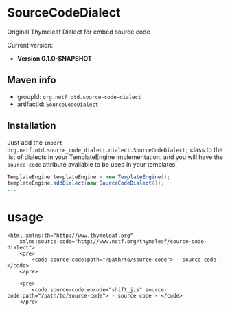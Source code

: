# SourceCodeDialect
Original Thymeleaf Dialect for embed source code

Current version: 
 
 * **Version 0.1.0-SNAPSHOT**

Maven info
----------

  *   groupId: `org.netf.otd.source-code-dialect`   
  *   artifactId: `SourceCodeDialect`

Installation
------------

Just add the `import org.netf.otd.source_code_dialect.dialect.SourceCodeDialect;`
class to the list of dialects in your TemplateEngine implementation, and you will
have the `source-code` attribute available to be used in your templates.

```java
TemplateEngine templateEngine = new TemplateEngine();
templateEngine.addDialect(new SourceCodeDialect());
...
```

# usage
```html:sample
<html xmlns:th="http://www.thymeleaf.org"  
	xmlns:source-code="http://www.netf.org/thymeleaf/source-code-dialect">
	<pre>
		<code source-code:path="/path/to/source-code"> - source code - </code>
	</pre>

	<pre>
		<code source-code:encode="shift_jis" source-code:path="/path/to/source-code"> - source code - </code>
	</pre>

```



